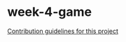 # week-4-game
[Contribution guidelines for this project](https://leonardsmalls.github.io/week-4-game/)
